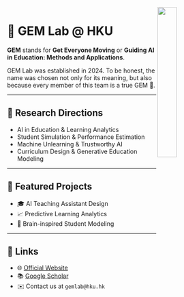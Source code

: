<img align='right' src='https://raw.githubusercontent.com/GEMLabHKU/GEMLabHKU.github.io/main/assets/img/collaborative_puzzle.png' width=30% />

# 💎 GEM Lab @ HKU

**GEM** stands for **Get Everyone Moving** or **Guiding AI in Education: Methods and Applications**.

GEM Lab was established in 2024. To be honest, the name was chosen not only for its meaning, but also because every member of this team is a true GEM 💎.

---

## 🔬 Research Directions
- AI in Education & Learning Analytics
- Student Simulation & Performance Estimation
- Machine Unlearning & Trustworthy AI
- Curriculum Design & Generative Education Modeling

---

## 📌 Featured Projects
- 🎓 AI Teaching Assistant Design
- 📈 Predictive Learning Analytics
- 🧠 Brain-inspired Student Modeling

---

## 🔗 Links
- 🌐 [Official Website](https://sites.google.com/site/jiognhaolin/gem-lab?authuser=0)
- 📚 [Google Scholar](https://scholar.google.com/)
- ✉️ Contact us at `gemlab@hku.hk`
